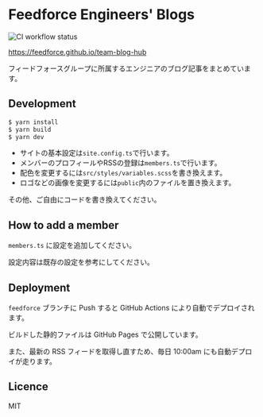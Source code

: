 # Feedforce Engineers' Blogs

![CI workflow status](https://github.com/feedforce/team-blog-hub/actions/workflows/ci.yml/badge.svg)

https://feedforce.github.io/team-blog-hub

フィードフォースグループに所属するエンジニアのブログ記事をまとめています。

## Development

```bash
$ yarn install
$ yarn build
$ yarn dev
```

- サイトの基本設定は`site.config.ts`で行います。
- メンバーのプロフィールやRSSの登録は`members.ts`で行います。
- 配色を変更するには`src/styles/variables.scss`を書き換えます。
- ロゴなどの画像を変更するには`public`内のファイルを置き換えます。

その他、ご自由にコードを書き換えてください。

## How to add a member

`members.ts` に設定を追加してください。

設定内容は既存の設定を参考にしてください。

## Deployment

`feedforce` ブランチに Push すると GitHub Actions により自動でデプロイされます。

ビルドした静的ファイルは GitHub Pages で公開しています。

また、最新の RSS フィードを取得し直すため、毎日 10:00am にも自動デプロイが走ります。

## Licence

MIT
